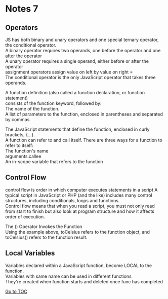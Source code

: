 # Notes 7

## Operators

  JS has both binary and unary operators and one special ternary operator, the conditional operator.  
  A binary operator requires two operands, one before the operator and one after the operator  
  A unary operator requires a single operand, either before or after the operator  
assignment operators assign value on left by value on right  =  
  The conditional operator is the only JavaScript operator that takes three
operands.  

A function definition (also called a function declaration, or function statement)  
consists of the function keyword, followed by:  
The name of the function.  
A list of parameters to the function, enclosed in parentheses and separated by commas.  

The JavaScript statements that define the function, enclosed in curly brackets, {...}.  
A function can refer to and call itself. There are three ways for a function to refer to itself:  
The function's name  
arguments.callee  
An in-scope variable that refers to the function  

## Control Flow  

control flow is order in which computer executes statements in a script
  A typical script in JavaScript or PHP (and the like) includes many control structures, including conditionals, loops and functions.  
  Control flow means that when you read a script, you must not only read from
start to finish but also look at program structure and how it affects order of execution.  

The () Operator Invokes the Function  
  Using the example above, toCelsius refers to the function object, and toCelsius() refers to the function result.  

## Local Variables  

Variables declared within a JavaScript function, become LOCAL to the function.  
Variables with same name can be used in different functions  
They're created when function starts and deleted once func has completed  

[Go to TOC](https://catdude2000.github.io/reading-notes/)
